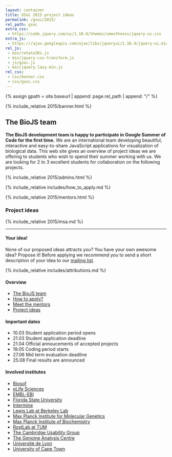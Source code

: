 ```yaml
---
layout: container
title: GSoC 2015 project ideas
permalink: /gsoc/2015/
rel_path: gsoc
extra_css: 
 - https://code.jquery.com/ui/1.10.4/themes/smoothness/jquery-ui.css
extra_js:
 - https:///ajax.googleapis.com/ajax/libs/jqueryui/1.10.4/jquery-ui.min.js
rel_js:
 - min/rotate3Di.js
 - min/jquery-css-transform.js
 - js/gsoc.js
 - min/jquery.lazy.min.js
rel_css:
 - css/banner.css
 - css/gsoc.css
---
```


{% assign gpath = site.baseurl | append: page.rel_path | append: "/" %}

<div markdown="1" class="col-md-9">

{% include_relative 2015/banner.html %}

## The BioJS team

__The BioJS development team is happy to participate in Google Summer of Code for the first time.__ We are an international team developing beautiful, interactive and easy-to-share JavaScript applications for visualization of biological data. This web site gives an overview of project ideas we are offering to students who wish to spend their summer working with us. We are looking for 2 to 3 excellent students for collaboration on the following projects.

{% include_relative 2015/admins.html %}

{% include_relative includes/how_to_apply.md %}

{% include_relative 2015/mentors.html %}

<div id="div-project-ideas" markdown="1">

### Project ideas

{% include_relative 2015/msa.md %}

<hr class="fancy-line">

#### Your idea!

None of our proposed ideas attracts you? You have your own awesome idea? Propose it! Before applying we recommend you to send a short description of your idea to our [mailing list](mailto:biojs@googlegroups.com).

{% include_relative includes/attributions.md %}

</div>
</div>
<div class="col-md-3" markdown="1" id="apply-right-sidebar">

#### Overview

* [The BioJS team](#the-biojs-team)
* [How to apply?](#students-how-to-apply)
* [Meet the mentors](#meet-the-mentors)
* [Project ideas](#project-ideas)

#### Important dates

* 10.03 Student application period opens
* 21.03 Student application deadline
* 21.04 Official annoucements of accepted projects
* 19.05 Coding period starts
* 27.06 Mid term evaluation deadline
* 25.08 Final results are announced

#### Involved institutes

* [Biosof](http://www.bio-sof.com/)
* [eLife Sciences](http://www.elifesciences.org/)
* [EMBL-EBI](https://www.ebi.ac.uk/Tools/biojs/registry/)
* [Florida State University](http://www.bio.fsu.edu/)
* [Intermine](http://intermine.github.io/intermine.org/)
* [Lewis Lab at Berkeley Lab](http://www.lbl.gov/lsd/People_&_Organization/Scientific_Staff_Directory/Lewis_Lab.html)
* [Max Planck Institute for Molecular Genetics](http://www.molgen.mpg.de/)
* [Max Planck Institute of Biochemistry](http://www.biochem.mpg.de/en/)
* [RostLab at TUM](https://www.rostlab.org)
* [The Cambridge Usability Group](http://cambridge.ukupa.org.uk/)
* [The Genome Analysis Centre](http://www.tgac.ac.uk/bioinformatics/)
* [Université de Lyon](http://www.insa-lyon.fr/en/bioinformatics-and-modelling-bim-section)
* [University of Cape Town](http://www.cbio.uct.ac.za/)


<!-- load the images lazily -->
<script type="text/javascript">
// load all images after 300 milliseconds to enable fast page loading time and html rendering
// note: lazy loading per se is a bit ugly with the scrollbar
document.addEventListener("DOMContentLoaded", function() {
    jQuery("img.lazy").lazy({
        delay: 300
    });
});
</script>
